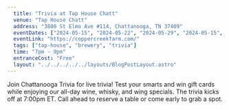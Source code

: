 ```yaml
---
  title: "Trivia at Tap House Chatt"
  venue: "Tap House Chatt"
  address: "3800 St Elmo Ave #114, Chattanooga, TN 37409"
  eventDates: ["2024-05-15", "2024-05-22", "2024-05-29", "2024-05-15", "2024-06-05", "2024-06-12", "2024-06-19", "2024-06-26", "2024-07-03", "2024-07-10", "2024-07-17", "2024-07-24"]
  eventLink: "https://coppercreekfarm.com/"
  tags: ["tap-house", "brewery", "trivia"]
  time: "7pm - 9pm"
  entranceCost: "Free"
  layout: "../../../../../layouts/BlogPostLayout.astro"
---
```


Join Chattanooga Trivia for live trivia! Test your smarts and win gift cards while enjoying our all-day wine, whisky, and wing specials. The trivia kicks off at 7:00pm ET. Call ahead to reserve a table or come early to grab a spot.
